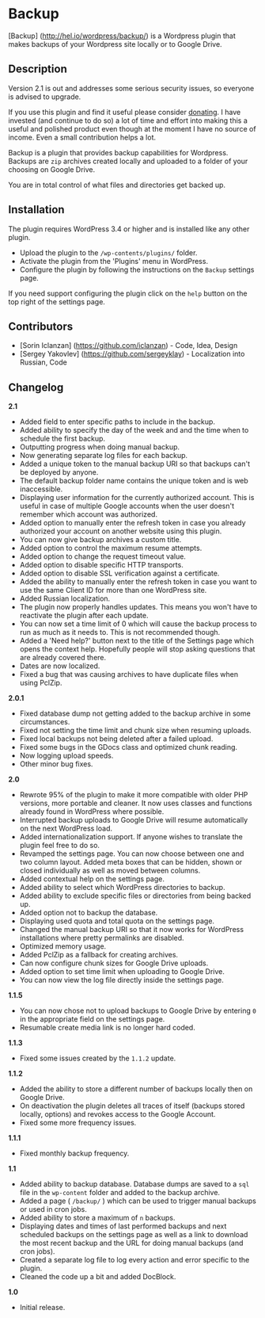 # Backup

[Backup] (http://hel.io/wordpress/backup/) is a Wordpress plugin that makes backups of your Wordpress site locally or to
Google Drive.


## Description

Version 2.1 is out and addresses some serious security issues, so everyone is advised to upgrade.

If you use this plugin and find it useful please consider [donating](http://hel.io/donate/ "Make a donation for your
favorite WordPress plugin."). I have invested (and continue to do so) a lot of time and effort into making this a useful
and polished product even though at the moment I have no source of income. Even a small contribution helps a lot.

Backup is a plugin that provides backup capabilities for Wordpress. Backups are `zip` archives created locally and
uploaded to a folder of your choosing on Google Drive.

You are in total control of what files and directories get backed up.


## Installation

The plugin requires WordPress 3.4 or higher and is installed like any other plugin.

- Upload the plugin to the `/wp-contents/plugins/` folder.
- Activate the plugin from the 'Plugins' menu in WordPress.
- Configure the plugin by following the instructions on the `Backup` settings page.

If you need support configuring the plugin click on the `help` button on the top right of the settings page.


## Contributors

- [Sorin Iclanzan] (https://github.com/iclanzan) - Code, Idea, Design
- [Sergey Yakovlev] (https://github.com/sergeyklay) - Localization into Russian, Code


## Changelog

**2.1**
- Added field to enter specific paths to include in the backup.
- Added ability to specify the day of the week and and the time when to schedule the first backup.
- Outputting progress when doing manual backup.
- Now generating separate log files for each backup.
- Added a unique token to the manual backup URI so that backups can't be deployed by anyone.
- The default backup folder name contains the unique token and is web inaccessible.
- Displaying user information for the currently authorized account. This is useful in case of multiple Google accounts when the user doesn't remember which account was authorized.
- Added option to manually enter the refresh token in case you already authorized your account on another website using this plugin.
- You can now give backup archives a custom title.
- Added option to control the maximum resume attempts.
- Added option to change the request timeout value.
- Added option to disable specific HTTP transports.
- Added option to disable SSL verification against a certificate.
- Added the ability to manually enter the refresh token in case you want to use the same Client ID for more than one WordPress site.
- Added Russian localization.
- The plugin now properly handles updates. This means you won't have to reactivate the plugin after each update.
- You can now set a time limit of 0 which will cause the backup process to run as much as it needs to. This is not recommended though.
- Added a 'Need help?' button next to the title of the Settings page which opens the context help. Hopefully people will stop asking questions that are already covered there.
- Dates are now localized.
- Fixed a bug that was causing archives to have duplicate files when using PclZip.

**2.0.1**
- Fixed database dump not getting added to the backup archive in some circumstances.
- Fixed not setting the time limit and chunk size when resuming uploads.
- Fixed local backups not being deleted after a failed upload.
- Fixed some bugs in the GDocs class and optimized chunk reading.
- Now logging upload speeds.
- Other minor bug fixes.

**2.0**
- Rewrote 95% of the plugin to make it more compatible with older PHP versions, more portable and cleaner. It now uses classes and functions already found in WordPress where possible.
- Interrupted backup uploads to Google Drive will resume automatically on the next WordPress load.
- Added internationalization support. If anyone wishes to translate the plugin feel free to do so.
- Revamped the settings page. You can now choose between one and two column layout. Added meta boxes that can be hidden, shown or closed individually as well as moved between columns.
- Added contextual help on the settings page.
- Added ability to select which WordPress directories to backup.
- Added ability to exclude specific files or directories from being backed up.
- Added option not to backup the database.
- Displaying used quota and total quota on the settings page.
- Changed the manual backup URI so that it now works for WordPress installations where pretty permalinks are disabled.
- Optimized memory usage.
- Added PclZip as a fallback for creating archives.
- Can now configure chunk sizes for Google Drive uploads.
- Added option to set time limit when uploading to Google Drive.
- You can now view the log file directly inside the settings page.

**1.1.5**
- You can now chose not to upload backups to Google Drive by entering `0` in the appropriate field on the settings page.
- Resumable create media link is no longer hard coded.

**1.1.3**
- Fixed some issues created by the `1.1.2` update.

**1.1.2**
- Added the ability to store a different number of backups locally then on Google Drive.
- On deactivation the plugin deletes all traces of itself (backups stored locally, options) and revokes access to the Google Account.
- Fixed some more frequency issues.

**1.1.1**
- Fixed monthly backup frequency.

**1.1**
- Added ability to backup database. Database dumps are saved to a `sql` file in the `wp-content` folder and added to the backup archive.
- Added a page ( `/backup/` ) which can be used to trigger manual backups or used in cron jobs.
- Added ability to store a maximum of `n` backups.
- Displaying dates and times of last performed backups and next scheduled backups on the settings page as well as a link to download the most recent backup and the URL for doing manual backups (and cron jobs).
- Created a separate log file to log every action and error specific to the plugin.
- Cleaned the code up a bit and added DocBlock.

**1.0**
- Initial release.
